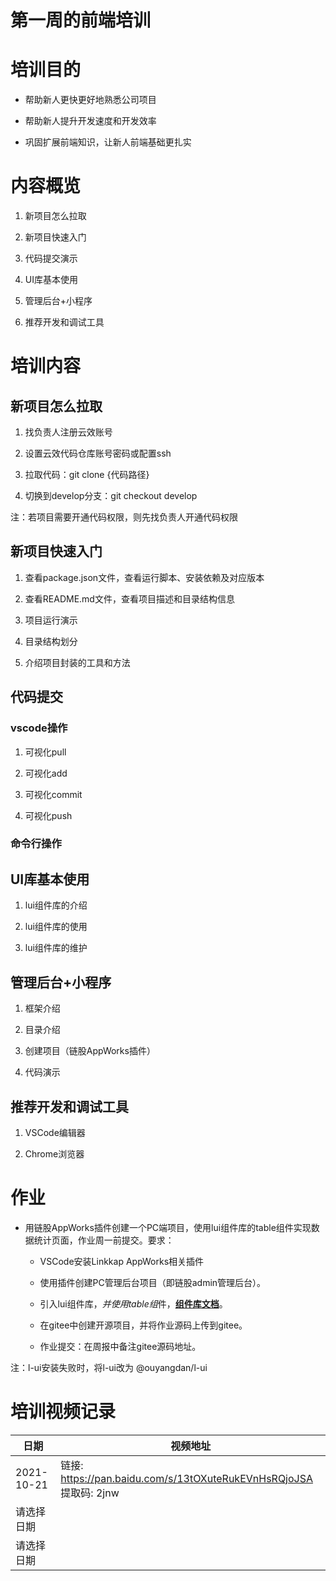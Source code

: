 # 第一周的前端培训
# 培训目的

- 帮助新人更快更好地熟悉公司项目

- 帮助新人提升开发速度和开发效率

- 巩固扩展前端知识，让新人前端基础更扎实



# 内容概览

1. 新项目怎么拉取

1. 新项目快速入门

1. 代码提交演示

1. UI库基本使用

1. 管理后台+小程序

1. 推荐开发和调试工具



# 培训内容

## 新项目怎么拉取

1. 找负责人注册云效账号

1. 设置云效代码仓库账号密码或配置ssh

1. 拉取代码：git clone {代码路径}

1. 切换到develop分支：git checkout develop

注：若项目需要开通代码权限，则先找负责人开通代码权限



## 新项目快速入门

1. 查看package.json文件，查看运行脚本、安装依赖及对应版本

1. 查看README.md文件，查看项目描述和目录结构信息

1. 项目运行演示

1. 目录结构划分

1. 介绍项目封装的工具和方法



## 代码提交

### vscode操作

1. 可视化pull

1. 可视化add

1. 可视化commit

1. 可视化push

### 命令行操作





## UI库基本使用

1. lui组件库的介绍

1. lui组件库的使用

1. lui组件库的维护



## 管理后台+小程序

1. 框架介绍

1. 目录介绍

1. 创建项目（链股AppWorks插件）

1. 代码演示



## 推荐开发和调试工具

1. VSCode编辑器

1. Chrome浏览器



# 作业

- 用链股AppWorks插件创建一个PC端项目，使用lui组件库的table组件实现数据统计页面，作业周一前提交。要求：

    - VSCode安装Linkkap AppWorks相关插件

    - 使用插件创建PC管理后台项目（即链股admin管理后台）。

    - 引入lui组件库，*并使用table组*件，[__组件库文档__](http://lui-dev.kapboo.com/#/table)。

    - 在gitee中创建开源项目，并将作业源码上传到gitee。

    - 作业提交：在周报中备注gitee源码地址。

注：l-ui安装失败时，将l-ui改为 @ouyangdan/l-ui

# 培训视频记录

| 日期         | 视频地址                                                           |
| ---------- | -------------------------------------------------------------- |
| 2021-10-21 | 链接: https://pan.baidu.com/s/13tOXuteRukEVnHsRQjoJSA 提取码: 2jnw  |
| 请选择日期      |                                                                |
| 请选择日期      |                                                                |

